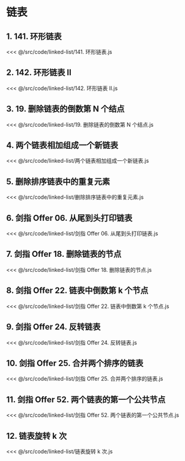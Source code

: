 # 链表

## 1. 141. 环形链表

<<< @/src/code/linked-list/141. 环形链表.js

## 2. 142. 环形链表 II

<<< @/src/code/linked-list/142. 环形链表 II.js

## 3. 19. 删除链表的倒数第 N 个结点

<<< @/src/code/linked-list/19. 删除链表的倒数第 N 个结点.js

## 4. 两个链表相加组成一个新链表

<<< @/src/code/linked-list/两个链表相加组成一个新链表.js

## 5. 删除排序链表中的重复元素

<<< @/src/code/linked-list/删除排序链表中的重复元素.js

## 6. 剑指 Offer 06. 从尾到头打印链表

<<< @/src/code/linked-list/剑指 Offer 06. 从尾到头打印链表.js

## 7. 剑指 Offer 18. 删除链表的节点

<<< @/src/code/linked-list/剑指 Offer 18. 删除链表的节点.js

## 8. 剑指 Offer 22. 链表中倒数第 k 个节点

<<< @/src/code/linked-list/剑指 Offer 22. 链表中倒数第 k 个节点.js

## 9. 剑指 Offer 24. 反转链表

<<< @/src/code/linked-list/剑指 Offer 24. 反转链表.js

## 10. 剑指 Offer 25. 合并两个排序的链表

<<< @/src/code/linked-list/剑指 Offer 25. 合并两个排序的链表.js

## 11. 剑指 Offer 52. 两个链表的第一个公共节点

<<< @/src/code/linked-list/剑指 Offer 52. 两个链表的第一个公共节点.js

## 12. 链表旋转 k 次

<<< @/src/code/linked-list/链表旋转 k 次.js